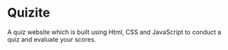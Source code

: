 # Quizite
A quiz website which is built using Html, CSS and JavaScript to conduct a quiz and evaluate your scores.
